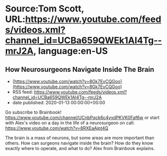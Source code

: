 # Source:Tom Scott, URL:https://www.youtube.com/feeds/videos.xml?channel_id=UCBa659QWEk1AI4Tg--mrJ2A, language:en-US

## How Neurosurgeons Navigate Inside The Brain
 - [https://www.youtube.com/watch?v=8Gk7EvCQGoo](https://www.youtube.com/watch?v=8Gk7EvCQGoo)
 - RSS feed: https://www.youtube.com/feeds/videos.xml?channel_id=UCBa659QWEk1AI4Tg--mrJ2A
 - date published: 2020-01-13 00:00:00+00:00

Go subscribe to Brainbook! https://www.youtube.com/channel/UCnbPqck6c4yydPKVK0Faf6w or start with Alex's video on a day in the life of a neurosurgeon on call: https://www.youtube.com/watch?v=8RXEaAjpt4Q

The brain is a mass of neurons, but some areas are more important than others. How can surgeons navigate inside the brain? How do they know exactly where to operate, and what to do? Alex from Brainbook explains.

